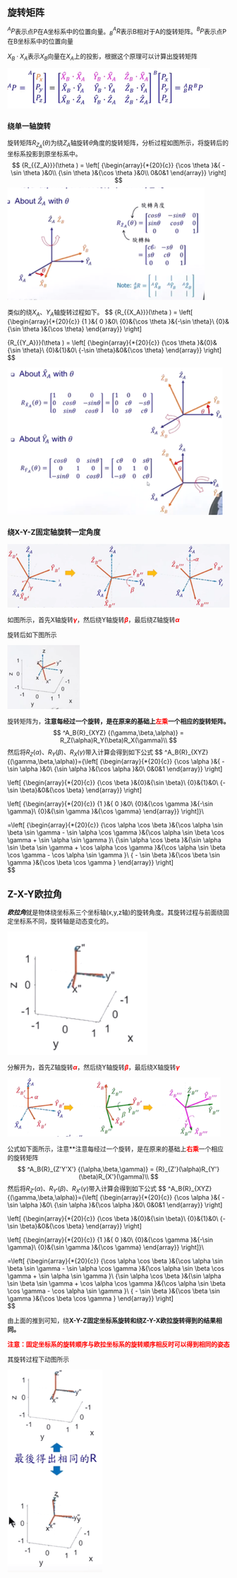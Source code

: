 ## 旋转矩阵

$^AP$表示点P在A坐标系中的位置向量。$^A_B{R}$表示B相对于A的旋转矩阵。$^BP$表示点P在B坐标系中的位置向量

$X_B·X_A$表示$X_B$向量在$X_A$上的投影，根据这个原理可以计算出旋转矩阵

![image-20200520115604653](机器人学-坐标变换.assets/image-20200520115604653.png)

###  绕单一轴旋转

旋转矩阵${R_{{Z_A}}}(\theta )$为绕$Z_A$轴旋转$\theta$角度的旋转矩阵，分析过程如图所示，将旋转后的坐标系投影到原坐标系中。
$$
{R_{{Z_A}}}(\theta ) = \left[ {\begin{array}{*{20}{c}}
{\cos \theta }&{ - \sin \theta }&0\\
{\sin \theta }&{\cos \theta }&0\\
0&0&1
\end{array}} \right]
$$
<img src="机器人学-坐标变换.assets/image-20200520153623879.png" alt="image-20200520153623879" style="zoom:80%;" />

类似的绕$X_A$、$Y_A$轴旋转过程如下。
$$
{R_{{X_A}}}(\theta ) = \left[ {\begin{array}{*{20}{c}}
{1 }&{ 0 }&0\\
{0}&{\cos \theta }&{-\sin \theta}\\
{0}&{\sin \theta }&{\cos \theta}
\end{array}} \right]
 
{R_{{Y_A}}}(\theta ) = \left[ {\begin{array}{*{20}{c}}
{\cos \theta }&{0}&{\sin \theta}\\
{0}&{1}&0\\
{-\sin \theta}&0&{\cos \theta}
\end{array}} \right]
$$


<img src="机器人学-坐标变换.assets/image-20200520154838703.png" alt="image-20200520154838703" style="zoom:80%;" />

### 绕X-Y-Z固定轴旋转一定角度

<img src="机器人学-坐标变换.assets/image-20200520161408266.png" alt="image-20200520161408266" style="zoom:80%;" />

如图所示，首先X轴旋转<strong style="color:red;">$\gamma$</strong>，然后绕Y轴旋转<strong style="color:red;">$\beta$</strong>，最后绕Z轴旋转<strong style="color:red;">$\alpha$</strong>

旋转后如下图所示

![image-20200520162214267](机器人学-坐标变换.assets/image-20200520162214267.png)

旋转矩阵为，**注意每经过一个旋转，是在原来的基础上<strong style="color:red;">左乘</strong>一个相应的旋转矩阵。**
$$
^A_B{R}_{XYZ} {(\gamma,\beta,\alpha)} = R_Z(\alpha)R_Y(\beta)R_X(\gamma)\\
$$
然后将$R_{Z}(\alpha)$、$R_Y(\beta)$、$R_X(\gamma)$带入计算会得到如下公式
$$
^A_B{R}_{XYZ} {(\gamma,\beta,\alpha)}={\left[ {\begin{array}{*{20}{c}}
{\cos \alpha }&{ - \sin \alpha }&0\\
{\sin \alpha }&{\cos \alpha }&0\\
0&0&1
\end{array}} \right]

\left[ {\begin{array}{*{20}{c}}
{\cos \beta }&{0}&{\sin \beta}\\
{0}&{1}&0\\
{-\sin \beta}&0&{\cos \beta}
\end{array}} \right]

\left[ {\begin{array}{*{20}{c}}
{1 }&{ 0 }&0\\
{0}&{\cos \gamma }&{-\sin \gamma}\\
{0}&{\sin \gamma }&{\cos \gamma}
\end{array}} \right]}\\

=\left[ {\begin{array}{*{20}{c}}
{\cos \alpha \cos \beta }&{\cos \alpha \sin \beta \sin \gamma  - \sin \alpha \cos \gamma }&{\cos \alpha \sin \beta \cos \gamma  + \sin \alpha \sin \gamma }\\
{\sin \alpha \cos \beta }&{\sin \alpha \sin \beta \sin \gamma  + \cos \alpha \cos \gamma }&{\cos \alpha \sin \beta \cos \gamma  - \cos \alpha \sin \gamma }\\
{ - \sin \beta }&{\cos \beta \sin \gamma }&{\cos \beta \cos \gamma }
\end{array}} \right]\
$$

## **Z-X-Y欧拉角**

***欧拉角***就是物体绕坐标系三个坐标轴(x,y,z轴)的旋转角度。其旋转过程与前面绕固定坐标系不同，旋转轴是动态变化的。

![](机器人学-坐标变换.assets/Euler.gif)

分解开为，首先Z轴旋转<strong style="color:red;">$\alpha$</strong>，然后绕Y轴旋转<strong style="color:red;">$\beta$</strong>，最后绕X轴旋转<strong style="color:red;">$\gamma$</strong>

<img src="机器人学-坐标变换.assets/image-20200520172231510.png" alt="image-20200520172231510" style="zoom:80%;" />

公式如下面所示，注意**注意每经过一个旋转，是在原来的基础上<strong style="color:red;">右乘</strong>一个相应的旋转矩阵
$$
^A_B{R}_{Z'Y'X'} {(\alpha,\beta,\gamma)} = {R}_{Z'}(\alpha)R_{Y'}(\beta)R_{X'}(\gamma)\\
$$
然后将$R_{Z'}(\alpha)$、$R_{Y'}(\beta)$、$R_{X'}(\gamma)$带入计算会得到如下公式
$$
^A_B{R}_{XYZ} {(\gamma,\beta,\alpha)}={\left[ {\begin{array}{*{20}{c}}
{\cos \alpha }&{ - \sin \alpha }&0\\
{\sin \alpha }&{\cos \alpha }&0\\
0&0&1
\end{array}} \right]

\left[ {\begin{array}{*{20}{c}}
{\cos \beta }&{0}&{\sin \beta}\\
{0}&{1}&0\\
{-\sin \beta}&0&{\cos \beta}
\end{array}} \right]

\left[ {\begin{array}{*{20}{c}}
{1 }&{ 0 }&0\\
{0}&{\cos \gamma }&{-\sin \gamma}\\
{0}&{\sin \gamma }&{\cos \gamma}
\end{array}} \right]}\\

=\left[ {\begin{array}{*{20}{c}}
{\cos \alpha \cos \beta }&{\cos \alpha \sin \beta \sin \gamma  - \sin \alpha \cos \gamma }&{\cos \alpha \sin \beta \cos \gamma  + \sin \alpha \sin \gamma }\\
{\sin \alpha \cos \beta }&{\sin \alpha \sin \beta \sin \gamma  + \cos \alpha \cos \gamma }&{\cos \alpha \sin \beta \cos \gamma  - \cos \alpha \sin \gamma }\\
{ - \sin \beta }&{\cos \beta \sin \gamma }&{\cos \beta \cos \gamma }
\end{array}} \right]\
$$


由上面的推到可知，绕**X-Y-Z固定坐标系旋转和绕Z-Y-X欧拉旋转得到的结果相同。**

<strong style="color:red;">注意：固定坐标系的旋转顺序与欧拉坐标系的旋转顺序相反时可以得到相同的姿态</strong>

其旋转过程下动图所示

![](机器人学-坐标变换.assets/compare.gif)